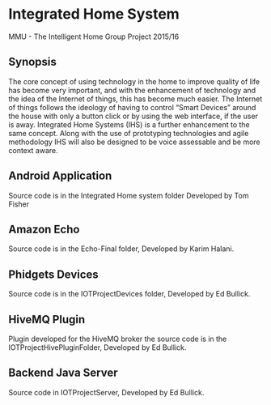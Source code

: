 # Integrated Home System
MMU - The Intelligent Home Group Project 2015/16

## Synopsis
The core concept of using technology in the home to improve quality of life has become very important, and with the enhancement of technology and the idea of the Internet of things, this has become much easier. The Internet of things follows the ideology of having to control “Smart Devices” around the house with only a button click or by using the web interface, if the user is away. Integrated Home Systems (IHS) is a further enhancement to the same concept. Along with the use of prototyping technologies and agile methodology IHS will also be designed to be voice assessable and be more context aware.

## Android Application 
Source code is in the Integrated Home system folder
Developed by Tom Fisher

## Amazon Echo 
Source code is in the Echo-Final folder,
Developed by Karim Halani.

## Phidgets Devices
Source code is in the IOTProjectDevices folder,
Developed by Ed Bullick.

## HiveMQ Plugin
Plugin developed for the HiveMQ broker the source code is in the IOTProjectHivePluginFolder,
Developed by Ed Bullick.

## Backend Java Server
Source code in IOTProjectServer,
Developed by Ed Bullick.

